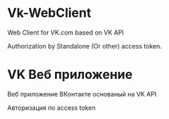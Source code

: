 # Vk-WebClient
Web Client for VK.com based on VK API

Authorization by Standalone (Or other) access token.
# VK Веб приложение
Веб приложение ВКонтакте основаный на VK API

Авторизация по access token
